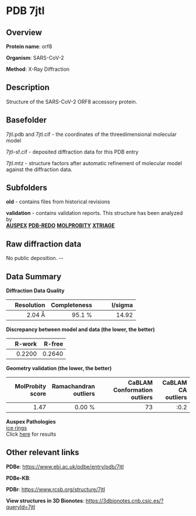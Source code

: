 # PDB 7jtl

## Overview

**Protein name**: orf8

**Organism**: SARS-CoV-2

**Method**: X-Ray Diffraction

## Description

Structure of the SARS-CoV-2 ORF8 accessory protein.

## Basefolder

7jtl.pdb and 7jtl.cif - the coordinates of the threedimensional molecular model

7jtl-sf.cif - deposited diffraction data for this PDB entry

7jtl.mtz - structure factors after automatic refinement of molecular model against the diffraction data.

## Subfolders



**old** - contains files from historical revisions

**validation** - contains validation reports. This structure has been analyzed by <br>[**AUSPEX**](https://github.com/thorn-lab/coronavirus_structural_task_force/tree/master/pdb/orf8/SARS-CoV-2/7jtl/validation/auspex) [**PDB-REDO**](https://github.com/thorn-lab/coronavirus_structural_task_force/tree/master/pdb/orf8/SARS-CoV-2/7jtl/validation/pdb-redo) [**MOLPROBITY**](https://github.com/thorn-lab/coronavirus_structural_task_force/tree/master/pdb/orf8/SARS-CoV-2/7jtl/validation/molprobity) [**XTRIAGE**](https://github.com/thorn-lab/coronavirus_structural_task_force/blob/master/pdb/orf8/SARS-CoV-2/7jtl/validation/Xtriage_output.log)   



## Raw diffraction data

No public deposition. --<br> 

## Data Summary
**Diffraction Data Quality**

|   | Resolution | Completeness| I/sigma |
|---|-------------:|----------------:|--------------:|
|   |2.04 Å|95.1  %|<img width=50/>14.92|

**Discrepancy between model and data (the lower, the better)**

|   | **R-work**| **R-free**   
|---|-------------:|----------------:|           
||  0.2200|  0.2640|

**Geometry validation (the lower, the better)**

|   |**MolProbity<br>score**| **Ramachandran<br>outliers** | **CaBLAM<br>Conformation outliers** | **CaBLAM<br>CA outliers** |
|---|-------------:|----------------:|----------------:|----------------:|
||  1.47|  0.00 %| 73|:0.2|

**Auspex Pathologies**<br> [ice rings](https://www.auspex.de/pathol/#1)<br>Click [here](https://github.com/thorn-lab/coronavirus_structural_task_force/blob/master/pdb/orf8/SARS-CoV-2/7jtl/validation/auspex/7jtl_auspex_comments.txt)  for results

 



## Other relevant links 
**PDBe**:  https://www.ebi.ac.uk/pdbe/entry/pdb/7jtl

**PDBe-KB**:  
 
**PDBr**: https://www.rcsb.org/structure/7jtl 

**View structures in 3D Bionotes**: https://3dbionotes.cnb.csic.es/?queryId=7jtl

